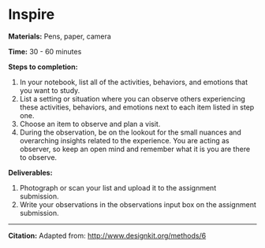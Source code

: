 # Inspire

**Materials:**
Pens, paper, camera

**Time:**
30 - 60 minutes

**Steps to completion:**
1. In your notebook, list all of the activities, behaviors, and emotions that you want to study.
2. List a setting or situation where you can observe others experiencing these activities, behaviors, and emotions next to each item listed in step one.
3. Choose an item to observe and plan a visit.
4. During the observation, be on the lookout for the small nuances and overarching insights related to the experience. You are acting as observer, so keep an open mind and remember what it is you are there to observe.


**Deliverables:**
1. Photograph or scan your list and upload it to the assignment submission.
2. Write your observations in the observations input box on the assignment submission.

* * *

**Citation:**
Adapted from: http://www.designkit.org/methods/6
